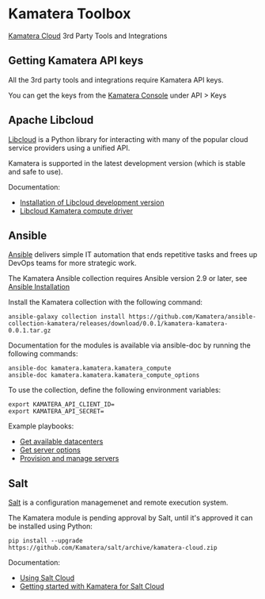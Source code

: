 # Kamatera Toolbox

[Kamatera Cloud](https://www.kamatera.com/express/compute/) 3rd Party Tools and Integrations

## Getting Kamatera API keys

All the 3rd party tools and integrations require Kamatera API keys.

You can get the keys from the [Kamatera Console](https://console.kamatera.com/) under API > Keys

## Apache Libcloud

[Libcloud](https://libcloud.readthedocs.io/en/latest/) is a Python library for interacting with 
many of the popular cloud service providers using a unified API.

Kamatera is supported in the latest development version (which is stable and safe to use).

Documentation:

* [Installation of Libcloud development version](https://libcloud.readthedocs.io/en/latest/getting_started.html#installation-development-version)
* [Libcloud Kamatera compute driver](https://libcloud.readthedocs.io/en/latest/compute/drivers/kamatera.html)

## Ansible

[Ansible](https://docs.ansible.com/ansible/latest/user_guide/) delivers simple IT automation that ends 
repetitive tasks and frees up DevOps teams for more strategic work.

The Kamatera Ansible collection requires Ansible version 2.9 or later, see [Ansible Installation](https://docs.ansible.com/ansible/latest/installation_guide/intro_installation.html)

Install the Kamatera collection with the following command:

```
ansible-galaxy collection install https://github.com/Kamatera/ansible-collection-kamatera/releases/download/0.0.1/kamatera-kamatera-0.0.1.tar.gz
```

Documentation for the modules is available via ansible-doc by running the following commands:

```
ansible-doc kamatera.kamatera.kamatera_compute
ansible-doc kamatera.kamatera.kamatera_compute_options
```

To use the collection, define the following environment variables:

```
export KAMATERA_API_CLIENT_ID=
export KAMATERA_API_SECRET=
```

Example playbooks:

* [Get available datacenters](https://github.com/Kamatera/ansible-collection-kamatera/blob/master/tests/compute_datacenters_playbook.yml)
* [Get server options](https://github.com/Kamatera/ansible-collection-kamatera/blob/master/tests/compute_options_playbook.yml)
* [Provision and manage servers](https://github.com/Kamatera/ansible-collection-kamatera/blob/master/tests/compute_playbook.yml)

## Salt

[Salt](https://docs.saltstack.com/en/latest/) is a configuration managemenet and remote execution system.

The Kamatera module is pending approval by Salt, until it's approved it can be installed using Python:

```
pip install --upgrade https://github.com/Kamatera/salt/archive/kamatera-cloud.zip
```

Documentation:

* [Using Salt Cloud](https://docs.saltstack.com/en/latest/topics/cloud/index.html)
* [Getting started with Kamatera for Salt Cloud](https://github.com/Kamatera/salt/blob/kamatera-cloud/doc/topics/cloud/kamatera.rst#getting-started-with-kamatera)
